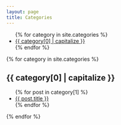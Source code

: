 ```yaml
---
layout: page
title: Categories
---
```


<ul>
  {% for category in site.categories %}
    <li><a href="#{{ category[0] | slugify }}">{{ category[0] | capitalize }}</a></li>
  {% endfor %}
</ul>

{% for category in site.categories %}
  <h2 id="{{ category[0] | slugify }}">{{ category[0] | capitalize }}</h2>
  <ul>
    {% for post in category[1] %}
      <li><a href="{{ post.url | relative_url }}">{{ post.title }}</a></li>
    {% endfor %}
  </ul>
{% endfor %}
